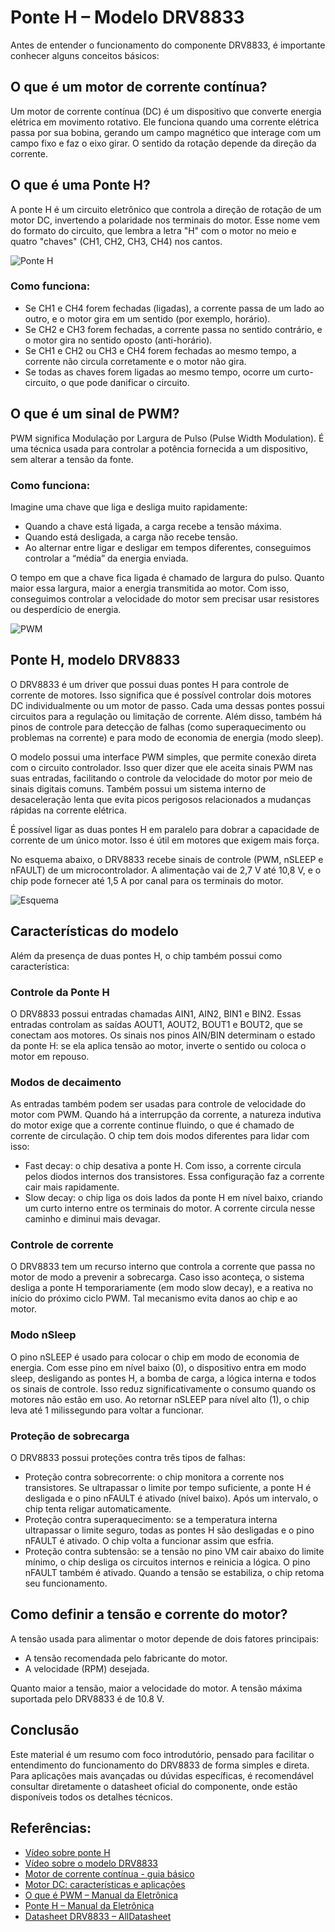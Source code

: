 # Ponte H – Modelo DRV8833

Antes de entender o funcionamento do componente DRV8833, é importante conhecer alguns conceitos básicos:

## O que é um motor de corrente contínua?

Um motor de corrente contínua (DC) é um dispositivo que converte energia elétrica em movimento rotativo. Ele funciona quando uma corrente elétrica passa por sua bobina, gerando um campo magnético que interage com um campo fixo e faz o eixo girar. O sentido da rotação depende da direção da corrente.

## O que é uma Ponte H?

A ponte H é um circuito eletrônico que controla a direção de rotação de um motor DC, invertendo a polaridade nos terminais do motor. Esse nome vem do formato do circuito, que lembra a letra "H" com o motor no meio e quatro "chaves" (CH1, CH2, CH3, CH4) nos cantos.

![Ponte H](assets/image.png)


### Como funciona:
- Se CH1 e CH4 forem fechadas (ligadas), a corrente passa de um lado ao outro, e o motor gira em um sentido (por exemplo, horário).
- Se CH2 e CH3 forem fechadas, a corrente passa no sentido contrário, e o motor gira no sentido oposto (anti-horário).
- Se CH1 e CH2 ou CH3 e CH4 forem fechadas ao mesmo tempo, a corrente não circula corretamente e o motor não gira.
- Se todas as chaves forem ligadas ao mesmo tempo, ocorre um curto-circuito, o que pode danificar o circuito.

## O que é um sinal de PWM?

PWM significa Modulação por Largura de Pulso (Pulse Width Modulation). É uma técnica usada para controlar a potência fornecida a um dispositivo, sem alterar a tensão da fonte.

### Como funciona:
Imagine uma chave que liga e desliga muito rapidamente:
- Quando a chave está ligada, a carga recebe a tensão máxima.
- Quando está desligada, a carga não recebe tensão.
- Ao alternar entre ligar e desligar em tempos diferentes, conseguimos controlar a “média” da energia enviada.

O tempo em que a chave fica ligada é chamado de largura do pulso. Quanto maior essa largura, maior a energia transmitida ao motor. Com isso, conseguimos controlar a velocidade do motor sem precisar usar resistores ou desperdício de energia.

![PWM](assets/pwm.png)

## Ponte H, modelo DRV8833

O DRV8833 é um driver que possui duas pontes H para controle de corrente de motores. Isso significa que é possível controlar dois motores DC individualmente ou um motor de passo. Cada uma dessas pontes possui circuitos para a regulação ou limitação de corrente. Além disso, também há pinos de controle para detecção de falhas (como superaquecimento ou problemas na corrente) e para modo de economia de energia (modo sleep).

O modelo possui uma interface PWM simples, que permite conexão direta com o circuito controlador. Isso quer dizer que ele aceita sinais PWM nas suas entradas, facilitando o controle da velocidade do motor por meio de sinais digitais comuns. Também possui um sistema interno de desaceleração lenta que evita picos perigosos relacionados a mudanças rápidas na corrente elétrica.

É possível ligar as duas pontes H em paralelo para dobrar a capacidade de corrente de um único motor. Isso é útil em motores que exigem mais força.

No esquema abaixo, o DRV8833 recebe sinais de controle (PWM, nSLEEP e nFAULT) de um microcontrolador. A alimentação vai de 2,7 V até 10,8 V, e o chip pode fornecer até 1,5 A por canal para os terminais do motor.

![Esquema](assets/esquema.png)

## Características do modelo

Além da presença de duas pontes H, o chip também possui como característica:

### Controle da Ponte H
O DRV8833 possui entradas chamadas AIN1, AIN2, BIN1 e BIN2. Essas entradas controlam as saídas AOUT1, AOUT2, BOUT1 e BOUT2, que se conectam aos motores. Os sinais nos pinos AIN/BIN determinam o estado da ponte H: se ela aplica tensão ao motor, inverte o sentido ou coloca o motor em repouso.

### Modos de decaimento

As entradas também podem ser usadas para controle de velocidade do motor com PWM. Quando há a interrupção da corrente, a natureza indutiva do motor exige que a corrente continue fluindo, o que é chamado de corrente de circulação. O chip tem dois modos diferentes para lidar com isso:

- Fast decay: o chip desativa a ponte H. Com isso, a corrente circula pelos diodos internos dos transistores. Essa configuração faz a corrente cair mais rapidamente.
- Slow decay: o chip liga os dois lados da ponte H em nível baixo, criando um curto interno entre os terminais do motor. A corrente circula nesse caminho e diminui mais devagar.

### Controle de corrente

O DRV8833 tem um recurso interno que controla a corrente que passa no motor de modo a prevenir a sobrecarga. Caso isso aconteça, o sistema desliga a ponte H temporariamente (em modo slow decay), e a reativa no início do próximo ciclo PWM. Tal mecanismo evita danos ao chip e ao motor.

### Modo nSleep

O pino nSLEEP é usado para colocar o chip em modo de economia de energia. Com esse pino em nível baixo (0), o dispositivo entra em modo sleep, desligando as pontes H, a bomba de carga, a lógica interna e todos os sinais de controle. Isso reduz significativamente o consumo quando os motores não estão em uso. Ao retornar nSLEEP para nível alto (1), o chip leva até 1 milissegundo para voltar a funcionar.

### Proteção de sobrecarga

O DRV8833 possui proteções contra três tipos de falhas:
- Proteção contra sobrecorrente: o chip monitora a corrente nos transistores. Se ultrapassar o limite por tempo suficiente, a ponte H é desligada e o pino nFAULT é ativado (nível baixo). Após um intervalo, o chip tenta religar automaticamente.
- Proteção contra superaquecimento: se a temperatura interna ultrapassar o limite seguro, todas as pontes H são desligadas e o pino nFAULT é ativado. O chip volta a funcionar assim que esfria.
- Proteção contra subtensão: se a tensão no pino VM cair abaixo do limite mínimo, o chip desliga os circuitos internos e reinicia a lógica. O pino nFAULT também é ativado. Quando a tensão se estabiliza, o chip retoma seu funcionamento.

## Como definir a tensão e corrente do motor?

A tensão usada para alimentar o motor depende de dois fatores principais:
- A tensão recomendada pelo fabricante do motor.
- A velocidade (RPM) desejada.

Quanto maior a tensão, maior a velocidade do motor. A tensão máxima suportada pelo DRV8833 é de 10.8 V.

## Conclusão

Este material é um resumo com foco introdutório, pensado para facilitar o entendimento do funcionamento do DRV8833 de forma simples e direta. Para aplicações mais avançadas ou dúvidas específicas, é recomendável consultar diretamente o datasheet oficial do componente, onde estão disponíveis todos os detalhes técnicos.

## Referências:

- [Vídeo sobre ponte H](https://www.youtube.com/watch?v=wHr3JmXi_Ts)
- [Vídeo sobre o modelo DRV8833](https://www.youtube.com/watch?v=YBRwnw2pDsY)
- [Motor de corrente contínua - guia básico](https://blog.kalatec.com.br/motor-corrente-continua/)
- [Motor DC: características e aplicações](https://www.mundodaeletrica.com.br/motor-de-corrente-continua-caracteristicas-e-aplicacoes/#google_vignette)
- [O que é PWM – Manual da Eletrônica](https://www.manualdaeletronica.com.br/o-que-e-pwm-funcionamento-e-aplicacoes/)
- [Ponte H – Manual da Eletrônica](https://www.manualdaeletronica.com.br/ponte-h-o-que-e-como-funciona/)
- [Datasheet DRV8833 – AllDatasheet](https://www.alldatasheet.com/html-pdf/835834/TI1/DRV8833/54/1/DRV8833.html)